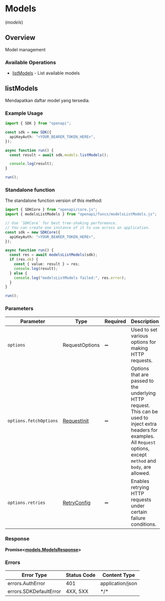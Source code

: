 # Models
(*models*)

## Overview

Model management

### Available Operations

* [listModels](#listmodels) - List available models

## listModels

Mendapatkan daftar model yang tersedia.

### Example Usage

```typescript
import { SDK } from "openapi";

const sdk = new SDK({
  apiKeyAuth: "<YOUR_BEARER_TOKEN_HERE>",
});

async function run() {
  const result = await sdk.models.listModels();

  console.log(result);
}

run();
```

### Standalone function

The standalone function version of this method:

```typescript
import { SDKCore } from "openapi/core.js";
import { modelsListModels } from "openapi/funcs/modelsListModels.js";

// Use `SDKCore` for best tree-shaking performance.
// You can create one instance of it to use across an application.
const sdk = new SDKCore({
  apiKeyAuth: "<YOUR_BEARER_TOKEN_HERE>",
});

async function run() {
  const res = await modelsListModels(sdk);
  if (res.ok) {
    const { value: result } = res;
    console.log(result);
  } else {
    console.log("modelsListModels failed:", res.error);
  }
}

run();
```

### Parameters

| Parameter                                                                                                                                                                      | Type                                                                                                                                                                           | Required                                                                                                                                                                       | Description                                                                                                                                                                    |
| ------------------------------------------------------------------------------------------------------------------------------------------------------------------------------ | ------------------------------------------------------------------------------------------------------------------------------------------------------------------------------ | ------------------------------------------------------------------------------------------------------------------------------------------------------------------------------ | ------------------------------------------------------------------------------------------------------------------------------------------------------------------------------ |
| `options`                                                                                                                                                                      | RequestOptions                                                                                                                                                                 | :heavy_minus_sign:                                                                                                                                                             | Used to set various options for making HTTP requests.                                                                                                                          |
| `options.fetchOptions`                                                                                                                                                         | [RequestInit](https://developer.mozilla.org/en-US/docs/Web/API/Request/Request#options)                                                                                        | :heavy_minus_sign:                                                                                                                                                             | Options that are passed to the underlying HTTP request. This can be used to inject extra headers for examples. All `Request` options, except `method` and `body`, are allowed. |
| `options.retries`                                                                                                                                                              | [RetryConfig](../../lib/utils/retryconfig.md)                                                                                                                                  | :heavy_minus_sign:                                                                                                                                                             | Enables retrying HTTP requests under certain failure conditions.                                                                                                               |

### Response

**Promise\<[models.ModelsResponse](../../models/modelsresponse.md)\>**

### Errors

| Error Type             | Status Code            | Content Type           |
| ---------------------- | ---------------------- | ---------------------- |
| errors.AuthError       | 401                    | application/json       |
| errors.SDKDefaultError | 4XX, 5XX               | \*/\*                  |